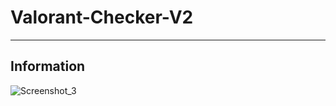 # Valorant-Checker-V2
-----
## Information

![Screenshot_3](https://user-images.githubusercontent.com/114332327/203320510-cc07adce-17dd-475c-8408-0c3f600d1c18.png)

